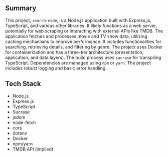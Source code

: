 ## Summary

This project, `search-node`, is a Node.js application built with Express.js, TypeScript, and various other libraries. It likely functions as a web server, potentially for web scraping or interacting with external APIs like TMDB.  The application fetches and processes movie and TV show data, utilizing caching mechanisms to improve performance.  It includes functionalities for searching, retrieving details, and filtering by genre. The project uses Docker for containerization and has a three-tier architecture (presentation, application, and data layers).  The build process uses `sucrase` for transpiling TypeScript.  Dependencies are managed using `npm` or `yarn`.  The project includes robust logging and basic error handling.


## Tech Stack

* Node.js
* Express.js
* TypeScript
* Sucrase
* jsdom
* node-fetch
* cors
* dotenv
* Docker
* npm/yarn
* TMDB API (implied)

